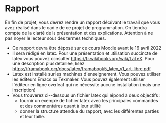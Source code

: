 # Rapport

En fin de projet, vous devrez rendre un rapport décrivant le travail que vous avez réalisé dans le cadre de ce projet de programmation. On tiendra compte de la clarté de la présentation et des explications. Attention à ne pas noyer le lecteur sous des termes techniques.
- Ce rapport devra être déposé sur ce cours Moodle avant le 16 avril 2022   
- Il sera rédigé en latex. Pour une présentation et utilisation succincte de latex vous pouvez consulter https://fr.wikibooks.org/wiki/LaTeX.
Pour une description plus détaillée, lisez https://framabook.org/docs/latex/framabook5_latex_v1_art-libre.pdf
- Latex est installé sur les machines d'enseignement. Vous pouvez utiliser les éditeurs Emacs ou Texmaker.
Vous pouvez également utiliser l'éditeur en ligne overleaf qui ne nécessite aucune installation (mais une inscription)
- Vous trouverez ci--dessous un  fichier latex qui répond à deux objectifs : 
    - fournir un exemple de fichier latex avec les principales commandes et des commentaires quant à leur utilité    
    - donner la structure attendue du rapport, avec les différentes parties et leur taille.
